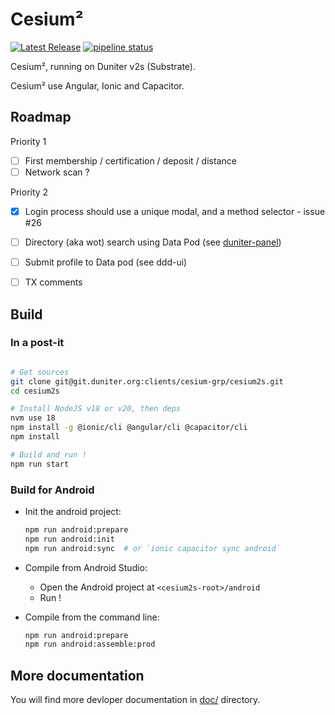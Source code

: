 # Cesium²

[![Latest Release](https://git.duniter.org/clients/cesium-grp/cesium2s/-/badges/release.svg)](https://git.duniter.org/clients/cesium-grp/cesium2s/-/releases)
[![pipeline status](https://git.duniter.org/clients/cesium-grp/cesium2s/badges/develop/pipeline.svg)](https://git.duniter.org/clients/cesium-grp/cesium2s/-/commits/develop)

Cesium², running on Duniter v2s (Substrate).

Cesium² use Angular, Ionic and Capacitor.

## Roadmap

Priority 1
- [ ] First membership / certification / deposit / distance
- [ ] Network scan ?

Priority 2
- [x] Login process should use a unique modal, and a method selector - issue #26
- [ ] Directory (aka wot) search using Data Pod (see [duniter-panel](https://duniter--vue-coinduf-eu.ipns.pagu.re/))
- [ ] Submit profile to Data pod (see ddd-ui)
- [ ] TX comments


## Build

### In a post-it

```bash

# Get sources
git clone git@git.duniter.org:clients/cesium-grp/cesium2s.git
cd cesium2s

# Install NodeJS v18 or v20, then deps
nvm use 18
npm install -g @ionic/cli @angular/cli @capacitor/cli
npm install

# Build and run !
npm run start
```

### Build for Android

- Init the android project:

  ```bash
  npm run android:prepare
  npm run android:init
  npm run android:sync  # or `ionic capacitor sync android`
  ```

- Compile from Android Studio:
  - Open the Android project at `<cesium2s-root>/android`
  - Run !

- Compile from the command line:

  ```bash
  npm run android:prepare
  npm run android:assemble:prod
  ```

## More documentation

You will find more devloper documentation in [doc/](https://git.duniter.org/clients/cesium-grp/cesium2s/-/tree/master/doc) directory.
